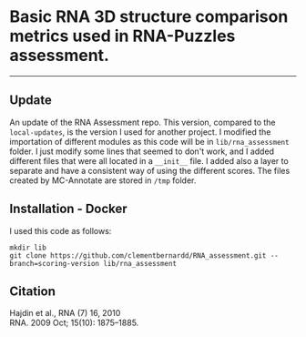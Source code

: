 # Basic RNA 3D structure comparison metrics used in RNA-Puzzles assessment. 
---
## Update 
An update of the RNA Assessment repo. 
This version, compared to the `local-updates`, is the version I used for another project. I modified the importation of different modules as this code will be in `lib/rna_assessment` folder. 
I just modify some lines that seemed to don't work, and I added different files that were all located in a `__init__` file. 
I added also a layer to separate and have a consistent way of using the different scores. 
The files created by MC-Annotate are stored in `/tmp` folder. 

## Installation - Docker 

I used this code as follows: 
```
mkdir lib 
git clone https://github.com/clementbernardd/RNA_assessment.git --branch=scoring-version lib/rna_assessment
```



## Citation
Hajdin et al., RNA (7) 16, 2010  
RNA. 2009 Oct; 15(10): 1875–1885.
